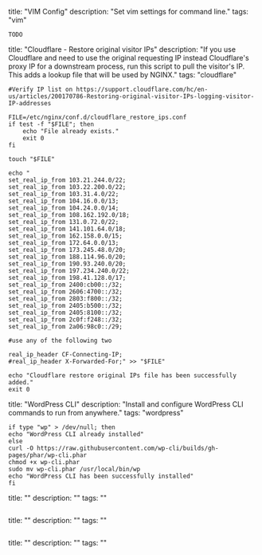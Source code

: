 title: "VIM Config"
description: "Set vim settings for command line."
tags: "vim"

```
TODO
```

title: "Cloudflare - Restore original visitor IPs"
description: "If you use Cloudflare and need to use the original requesting IP instead Cloudflare's proxy IP for a downstream process, run this script to pull the visitor's IP. This adds a lookup file that will be used by NGINX."
tags: "cloudflare"

```
#Verify IP list on https://support.cloudflare.com/hc/en-us/articles/200170786-Restoring-original-visitor-IPs-logging-visitor-IP-addresses

FILE=/etc/nginx/conf.d/cloudflare_restore_ips.conf
if test -f "$FILE"; then
    echo "File already exists."
    exit 0
fi

touch "$FILE"

echo "
set_real_ip_from 103.21.244.0/22;
set_real_ip_from 103.22.200.0/22;
set_real_ip_from 103.31.4.0/22;
set_real_ip_from 104.16.0.0/13;
set_real_ip_from 104.24.0.0/14;
set_real_ip_from 108.162.192.0/18;
set_real_ip_from 131.0.72.0/22;
set_real_ip_from 141.101.64.0/18;
set_real_ip_from 162.158.0.0/15;
set_real_ip_from 172.64.0.0/13;
set_real_ip_from 173.245.48.0/20;
set_real_ip_from 188.114.96.0/20;
set_real_ip_from 190.93.240.0/20;
set_real_ip_from 197.234.240.0/22;
set_real_ip_from 198.41.128.0/17;
set_real_ip_from 2400:cb00::/32;
set_real_ip_from 2606:4700::/32;
set_real_ip_from 2803:f800::/32;
set_real_ip_from 2405:b500::/32;
set_real_ip_from 2405:8100::/32;
set_real_ip_from 2c0f:f248::/32;
set_real_ip_from 2a06:98c0::/29;

#use any of the following two

real_ip_header CF-Connecting-IP;
#real_ip_header X-Forwarded-For;" >> "$FILE"

echo "Cloudflare restore original IPs file has been successfully added."
exit 0
```

title: "WordPress CLI"
description: "Install and configure WordPress CLI commands to run from anywhere."
tags: "wordpress"

```
if type "wp" > /dev/null; then
echo "WordPress CLI already installed"
else 
curl -O https://raw.githubusercontent.com/wp-cli/builds/gh-pages/phar/wp-cli.phar
chmod +x wp-cli.phar
sudo mv wp-cli.phar /usr/local/bin/wp
echo "WordPress CLI has been successfully installed"
fi
```

title: ""
description: ""
tags: ""

```
```

title: ""
description: ""
tags: ""

```
```

title: ""
description: ""
tags: ""

```
```
